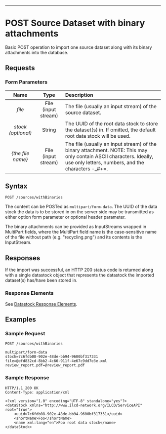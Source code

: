 ---

POST Source Dataset with binary attachments
===========================================

Basic POST operation to import one source dataset along with its binary
attachments into the database.

Requests
--------

### Form Parameters

| Name                | Type                | Description                                                   |
| :-----------------: | :-----------------: | :------------------------------------------------------------ |
| *file*              | File (input stream) | The file (usually an input stream) of the source dataset.                  |
| *stock (optional)*  | String              | The UUID of the root data stock to store the dataset(s) in. If omitted, the default root data stock will be used.  |
| *{the file name}*   | File (input stream) | The file (usually an input stream) of the binary attachment. NOTE: This may only contain ASCII characters. Ideally, use only letters, numbers, and the characters -_#+=. |

Syntax
------

    POST /sources/withBinaries

The content can be POSTed as `multipart/form-data`. The UUID of the data
stock the data is to be stored in on the server side may be transmitted
as either option form parameter or optional header parameter.

The binary attachments can be provided as InputStreams wrapped in
MultiPart fields, where the MultiPart field name is the case-sensitive
name of the file without path (e.g. "recycling.png") and its
contents is the InputStream.

Responses
---------

If the import was successful, an HTTP 200 status code is returned along
with a single datastock object that represents the datastock the
imported dataset(s) has/have been stored in.

### Response Elements

See [Datastock Response Elements](./Service_API_Response_Datastocks.md).

Examples
--------

### Sample Request

    POST /sources/withBinaries

    multipart/form-data
    stock=7c6fdb08-902e-48de-bb94-9600bf317331
    file=@efd832cd-8bb2-4c66-911f-4e67c9dd7e3e.xml
    review_report.pdf=@review_report.pdf


### Sample Response

    HTTP/1.1 200 OK
    Content-Type: application/xml

    <?xml version="1.0" encoding="UTF-8" standalone="yes"?>
    <dataStock xmlns="http://www.ilcd-network.org/ILCD/ServiceAPI" root="true">
        <uuid>7c6fdb08-902e-48de-bb94-9600bf317331</uuid>
        <shortName>Foo</shortName>
        <name xml:lang="en">Foo root data stock</name>
    </dataStock>
